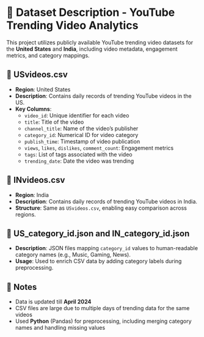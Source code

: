 # 📁 Dataset Description - YouTube Trending Video Analytics

This project utilizes publicly available YouTube trending video datasets for the **United States** and **India**, including video metadata, engagement metrics, and category mappings.

## 📄 USvideos.csv
- **Region**: United States
- **Description**: Contains daily records of trending YouTube videos in the US.
- **Key Columns**:
  - `video_id`: Unique identifier for each video
  - `title`: Title of the video
  - `channel_title`: Name of the video’s publisher
  - `category_id`: Numerical ID for video category
  - `publish_time`: Timestamp of video publication
  - `views`, `likes`, `dislikes`, `comment_count`: Engagement metrics
  - `tags`: List of tags associated with the video
  - `trending_date`: Date the video was trending

## 📄 INvideos.csv
- **Region**: India
- **Description**: Contains daily records of trending YouTube videos in India.
- **Structure**: Same as `USvideos.csv`, enabling easy comparison across regions.

## 📄 US_category_id.json and IN_category_id.json
- **Description**: JSON files mapping `category_id` values to human-readable category names (e.g., Music, Gaming, News).
- **Usage**: Used to enrich CSV data by adding category labels during preprocessing.

## 🔄 Notes
- Data is updated till **April 2024**
- CSV files are large due to multiple days of trending data for the same videos
- Used **Python** (Pandas) for preprocessing, including merging category names and handling missing values
